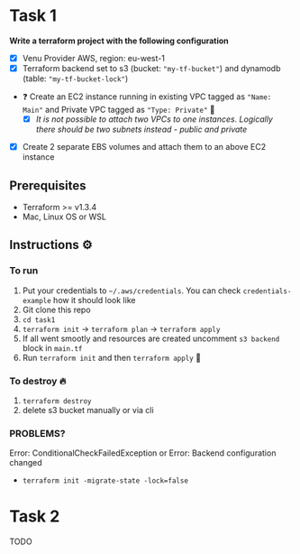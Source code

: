 # Task 1
**Write a terraform project with the following configuration**

- [x] Venu Provider AWS, region: eu-west-1
- [x] Terraform backend set to s3 (bucket: `"my-tf-bucket"`) and dynamodb (table: `"my-tf-bucket-lock"`)
* ❓ Create an EC2 instance running in existing VPC tagged as `"Name: Main"` and Private VPC tagged as `"Type: Private"` 🤔
    - [x] *It is not possible to attach two VPCs to one instances. Logically there should be two subnets instead - public and private*
- [x] Create 2 separate EBS volumes and attach them to an above EC2 instance
## Prerequisites
- Terraform >= v1.3.4
- Mac, Linux OS or WSL
## Instructions ⚙️

### To run
1. Put your credentials to `~/.aws/credentials`. You can check `credentials-example` how it should look like
2. Git clone this repo
3. `cd task1`
4. `terraform init` -> `terraform plan` -> `terraform apply`
7. If all went smootly and resources are created uncomment `s3 backend` block in `main.tf`
8. Run `terraform init` and then `terraform apply` 🚀

### To destroy 🔥
1. `terraform destroy`
2. delete s3 bucket manually or via cli

### PROBLEMS?
 Error: ConditionalCheckFailedException or Error: Backend configuration changed
- `terraform init -migrate-state -lock=false`



# Task 2
TODO
